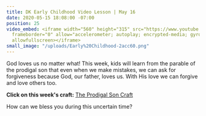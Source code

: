 ```yaml
---
title: DK Early Childhood Video Lesson | May 16
date: 2020-05-15 18:08:00 -07:00
position: 25
video_embed: <iframe width="560" height="315" src="https://www.youtube.com/embed/OqRRkzzLSUc"
  frameborder="0" allow="accelerometer; autoplay; encrypted-media; gyroscope; picture-in-picture"
  allowfullscreen></iframe>
small_image: "/uploads/Early%20Childhood-2acc60.png"
---
```


God loves us no matter what! This week, kids will learn from the parable of the prodigal son that even when we make mistakes, we can ask for forgiveness because God, our father, loves us. With His love we can forgive and love others too.

**Click on this week's craft:**
[The Prodigal Son Craft](https://drive.google.com/file/d/11HguO5L0sAV6oJ54-ZIz6p0cK6n_5tUW/view?usp=sharing)

How can we bless you during this uncertain time?
